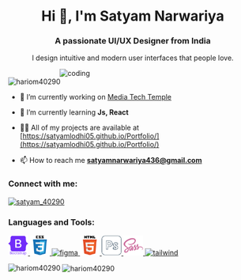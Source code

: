 <!-- ![logo](https://github.com/hariom40290/hariom40290/blob/main/hariom-banner.png) -->
<h1 align="center">Hi 👋, I'm Satyam Narwariya</h1>
<h3 align="center">A passionate UI/UX Designer from India</h3>
<p align="center">I design intuitive and modern user interfaces that people love.</p>

  <img align="right" width="400" src="https://user-images.githubusercontent.com/55389276/140866485-8fb1c876-9a8f-4d6a-98dc-08c4981eaf70.gif" alt="coding">

<p align="left"> <img src="https://komarev.com/ghpvc/?username=hariom40290&label=Profile%20views&color=0e75b6&style=flat" alt="hariom40290" /> </p>

- 🔭 I’m currently working on [Media Tech Temple](https://fusion24x7.com/) <br/>

- 🌱 I’m currently learning **Js, React** <br/>

- 👨‍💻 All of my projects are available at [https://satyamlodhi05.github.io/Portfolio/](https://satyamlodhi05.github.io/Portfolio/) <br/>

- 📫 How to reach me **satyamnarwariya436@gmail.com** <br/>

<h3 align="left">Connect with me:</h3>
<p align="left">
<a href="https://www.linkedin.com/in/satyam-narwariya-149685254/" target="blank"><img align="center" src="https://cdn-icons-png.flaticon.com/128/2504/2504923.png" alt="satyam_40290" height="40" width="40" /></a>
</p>

<h3 align="left">Languages and Tools:</h3>
<p align="left"> <a href="https://getbootstrap.com" target="_blank" rel="noreferrer"> <img src="https://raw.githubusercontent.com/devicons/devicon/master/icons/bootstrap/bootstrap-plain-wordmark.svg" alt="bootstrap" width="40" height="40"/> </a> <a href="https://www.w3schools.com/css/" target="_blank" rel="noreferrer"> <img src="https://raw.githubusercontent.com/devicons/devicon/master/icons/css3/css3-original-wordmark.svg" alt="css3" width="40" height="40"/> </a> <a href="https://www.figma.com/" target="_blank" rel="noreferrer"> <img src="https://www.vectorlogo.zone/logos/figma/figma-icon.svg" alt="figma" width="40" height="40"/> </a> <a href="https://www.w3.org/html/" target="_blank" rel="noreferrer"> <img src="https://raw.githubusercontent.com/devicons/devicon/master/icons/html5/html5-original-wordmark.svg" alt="html5" width="40" height="40"/> </a> <a href="https://www.photoshop.com/en" target="_blank" rel="noreferrer"> <img src="https://raw.githubusercontent.com/devicons/devicon/master/icons/photoshop/photoshop-line.svg" alt="photoshop" width="40" height="40"/> </a> <a href="https://sass-lang.com" target="_blank" rel="noreferrer"> <img src="https://raw.githubusercontent.com/devicons/devicon/master/icons/sass/sass-original.svg" alt="sass" width="40" height="40"/> </a> <a href="https://tailwindcss.com/" target="_blank" rel="noreferrer"> <img src="https://www.vectorlogo.zone/logos/tailwindcss/tailwindcss-icon.svg" alt="tailwind" width="40" height="40"/> </a> </p>

<p><img align="left" src="https://github-readme-stats.vercel.app/api/top-langs?username=hariom40290&show_icons=true&locale=en&layout=compact" alt="hariom40290" /></p>
<p>&nbsp;<img align="center" src="https://github-readme-stats.vercel.app/api?username=hariom40290&show_icons=true&locale=en" alt="hariom40290" /></p>

